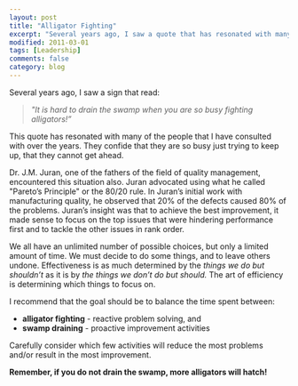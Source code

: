 ```yaml
---
layout: post
title: "Alligator Fighting"
excerpt: "Several years ago, I saw a quote that has resonated with many of the people that I have consulted with over the years."
modified: 2011-03-01
tags: [Leadership]
comments: false
category: blog
---
```


Several years ago, I saw a sign that read:

> <em>"It is hard to drain the swamp when you are so busy fighting alligators!”</em>  

This quote has resonated with many of the people that I have consulted with over the years. They confide that they are so busy just trying to keep up, that they cannot get ahead.

Dr. J.M. Juran, one of the fathers of the field of quality management, encountered this situation also. Juran advocated using what he called "Pareto’s Principle" or the 80/20 rule. In Juran’s initial work with manufacturing quality, he observed that 20% of the defects caused 80% of the problems. Juran’s insight was that to achieve the best improvement, it made sense to focus on the top issues that were hindering performance first and to tackle the other issues in rank order.

We all have an unlimited number of possible choices, but only a limited amount of time. We must decide to do some things, and to leave others undone. Effectiveness is as much determined by the _things we do but shouldn’t_ as it is by _the things we don’t do but should._ The art of efficiency is determining which things to focus on.

I recommend that the goal should be to balance the time spent between:

* **alligator fighting** - reactive problem solving, and
* **swamp draining** - proactive improvement activities

Carefully consider which few activities will reduce the most problems and/or result in the most improvement.

**Remember, if you do not drain the swamp, more alligators will hatch!**
